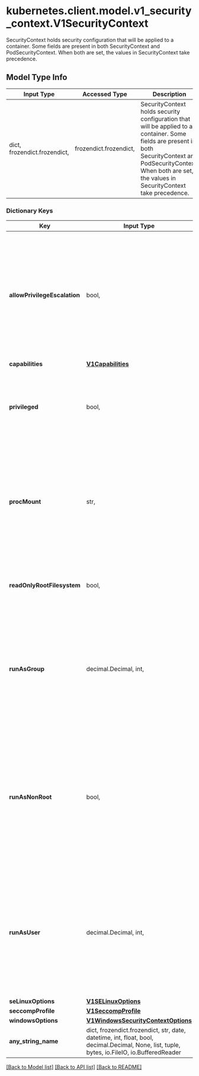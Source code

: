 # kubernetes.client.model.v1_security_context.V1SecurityContext

SecurityContext holds security configuration that will be applied to a container. Some fields are present in both SecurityContext and PodSecurityContext.  When both are set, the values in SecurityContext take precedence.

## Model Type Info
Input Type | Accessed Type | Description | Notes
------------ | ------------- | ------------- | -------------
dict, frozendict.frozendict,  | frozendict.frozendict,  | SecurityContext holds security configuration that will be applied to a container. Some fields are present in both SecurityContext and PodSecurityContext.  When both are set, the values in SecurityContext take precedence. | 

### Dictionary Keys
Key | Input Type | Accessed Type | Description | Notes
------------ | ------------- | ------------- | ------------- | -------------
**allowPrivilegeEscalation** | bool,  | BoolClass,  | AllowPrivilegeEscalation controls whether a process can gain more privileges than its parent process. This bool directly controls if the no_new_privs flag will be set on the container process. AllowPrivilegeEscalation is true always when the container is: 1) run as Privileged 2) has CAP_SYS_ADMIN Note that this field cannot be set when spec.os.name is windows. | [optional] 
**capabilities** | [**V1Capabilities**](V1Capabilities.md) | [**V1Capabilities**](V1Capabilities.md) |  | [optional] 
**privileged** | bool,  | BoolClass,  | Run container in privileged mode. Processes in privileged containers are essentially equivalent to root on the host. Defaults to false. Note that this field cannot be set when spec.os.name is windows. | [optional] 
**procMount** | str,  | str,  | procMount denotes the type of proc mount to use for the containers. The default is DefaultProcMount which uses the container runtime defaults for readonly paths and masked paths. This requires the ProcMountType feature flag to be enabled. Note that this field cannot be set when spec.os.name is windows. | [optional] 
**readOnlyRootFilesystem** | bool,  | BoolClass,  | Whether this container has a read-only root filesystem. Default is false. Note that this field cannot be set when spec.os.name is windows. | [optional] 
**runAsGroup** | decimal.Decimal, int,  | decimal.Decimal,  | The GID to run the entrypoint of the container process. Uses runtime default if unset. May also be set in PodSecurityContext.  If set in both SecurityContext and PodSecurityContext, the value specified in SecurityContext takes precedence. Note that this field cannot be set when spec.os.name is windows. | [optional] value must be a 64 bit integer
**runAsNonRoot** | bool,  | BoolClass,  | Indicates that the container must run as a non-root user. If true, the Kubelet will validate the image at runtime to ensure that it does not run as UID 0 (root) and fail to start the container if it does. If unset or false, no such validation will be performed. May also be set in PodSecurityContext.  If set in both SecurityContext and PodSecurityContext, the value specified in SecurityContext takes precedence. | [optional] 
**runAsUser** | decimal.Decimal, int,  | decimal.Decimal,  | The UID to run the entrypoint of the container process. Defaults to user specified in image metadata if unspecified. May also be set in PodSecurityContext.  If set in both SecurityContext and PodSecurityContext, the value specified in SecurityContext takes precedence. Note that this field cannot be set when spec.os.name is windows. | [optional] value must be a 64 bit integer
**seLinuxOptions** | [**V1SELinuxOptions**](V1SELinuxOptions.md) | [**V1SELinuxOptions**](V1SELinuxOptions.md) |  | [optional] 
**seccompProfile** | [**V1SeccompProfile**](V1SeccompProfile.md) | [**V1SeccompProfile**](V1SeccompProfile.md) |  | [optional] 
**windowsOptions** | [**V1WindowsSecurityContextOptions**](V1WindowsSecurityContextOptions.md) | [**V1WindowsSecurityContextOptions**](V1WindowsSecurityContextOptions.md) |  | [optional] 
**any_string_name** | dict, frozendict.frozendict, str, date, datetime, int, float, bool, decimal.Decimal, None, list, tuple, bytes, io.FileIO, io.BufferedReader | frozendict.frozendict, str, BoolClass, decimal.Decimal, NoneClass, tuple, bytes, FileIO | any string name can be used but the value must be the correct type | [optional]

[[Back to Model list]](../../README.md#documentation-for-models) [[Back to API list]](../../README.md#documentation-for-api-endpoints) [[Back to README]](../../README.md)

